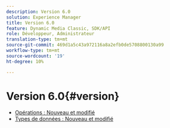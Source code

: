 ```yaml
---
description: Version 6.0
solution: Experience Manager
title: Version 6.0
feature: Dynamic Media Classic, SDK/API
role: Développeur, Administrateur
translation-type: tm+mt
source-git-commit: 469d1a5c43a972116a8a2efb0de5708800130a99
workflow-type: tm+mt
source-wordcount: '19'
ht-degree: 10%

---
```



# Version 6.0{#version}

* [Opérations : Nouveau et modifié](r-6-operations.md)
* [Types de données : Nouveau et modifié](r-6-types.md)
